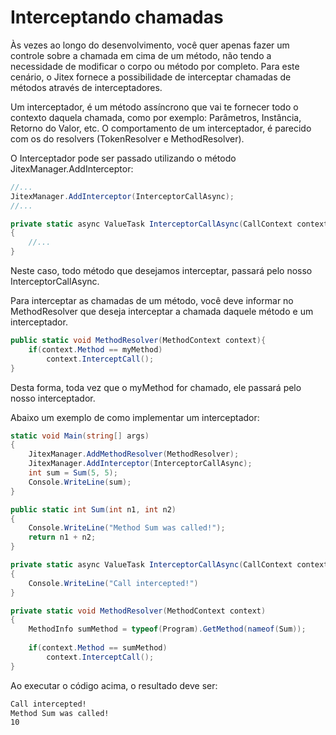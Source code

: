 # Interceptando chamadas

Às vezes ao longo do desenvolvimento, você quer apenas fazer um controle sobre a chamada em cima de um método, não tendo a necessidade de modificar o corpo ou método por completo. Para este cenário, o Jitex fornece a possibilidade de interceptar chamadas de métodos através de interceptadores.

Um interceptador, é um método assíncrono que vai te fornecer todo o contexto daquela chamada, como por exemplo: Parâmetros, Instância, Retorno do Valor, etc. O comportamento de um interceptador, é parecido com os do resolvers (TokenResolver e MethodResolver).

O Interceptador pode ser passado utilizando o método JitexManager.AddInterceptor:

```csharp
//...
JitexManager.AddInterceptor(InterceptorCallAsync);
//...

private static async ValueTask InterceptorCallAsync(CallContext context)
{
    //...
}

```

Neste caso, todo método que desejamos interceptar, passará pelo nosso InterceptorCallAsync.

Para interceptar as chamadas de um método, você deve informar no MethodResolver que deseja interceptar a chamada daquele método e um interceptador.

```csharp
public static void MethodResolver(MethodContext context){
    if(context.Method == myMethod)
        context.InterceptCall();
}
```

Desta forma, toda vez que o myMethod for chamado, ele passará pelo nosso interceptador.

Abaixo um exemplo de como implementar um interceptador:

```csharp
static void Main(string[] args)
{
    JitexManager.AddMethodResolver(MethodResolver);
    JitexManager.AddInterceptor(InterceptorCallAsync);
    int sum = Sum(5, 5);
    Console.WriteLine(sum);
}

public static int Sum(int n1, int n2)
{
    Console.WriteLine("Method Sum was called!");
    return n1 + n2;
}

private static async ValueTask InterceptorCallAsync(CallContext context)
{
   	Console.WriteLine("Call intercepted!")
}

private static void MethodResolver(MethodContext context)
{
    MethodInfo sumMethod = typeof(Program).GetMethod(nameof(Sum));
    
    if(context.Method == sumMethod)
        context.InterceptCall();
}
```

 Ao executar o código acima, o resultado deve ser: 

```bash
Call intercepted!
Method Sum was called!
10
```

